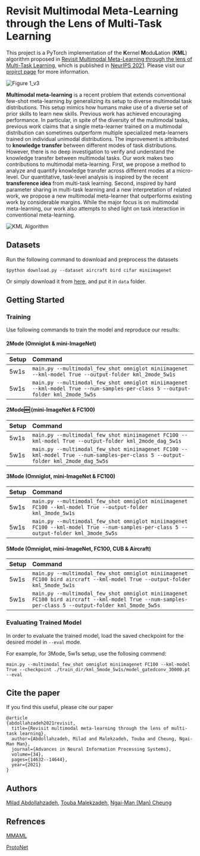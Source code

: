# Revisit Multimodal Meta-Learning through the Lens of Multi-Task Learning

This project is a PyTorch implementation of the **K**ernel **M**odu**L**ation (**KML**) algorithm proposed in [Revisit Multimodal Meta-Learning through the lens of Multi-Task Learning](https://arxiv.org/pdf/2110.14202.pdf), which is published in [NeurIPS 2021](https://neurips.cc/). Please visit our [projrct page](https://miladabd.github.io/KML/) for more information.

![Figure 1_v3](https://user-images.githubusercontent.com/29326313/137575589-e8e4e88f-813f-4eed-b4ac-c05672f018b8.jpg)

**Multimodal meta-learning** is a recent problem that extends conventional few-shot meta-learning by generalizing its setup to diverse multimodal task distributions. This setup mimics how humans make use of a diverse set of prior skills to learn new skills. Previous work has achieved encouraging performance. In particular, in spite of the diversity of the multimodal tasks, previous work claims that a single meta-learner trained on a multimodal distribution can sometimes outperform multiple specialized meta-learners trained on individual unimodal distributions. The improvement is attributed to **knowledge transfer** between different modes of task distributions. However, there is no deep investigation to verify and understand the knowledge transfer between multimodal tasks. Our work makes two contributions to multimodal meta-learning. First, we propose a method to analyze and quantify knowledge transfer across different modes at a micro-level. Our quantitative, task-level analysis is inspired by the recent **transference idea** from multi-task learning. Second, inspired by hard parameter sharing in multi-task learning and a new interpretation of related work, we propose a new multimodal meta-learner that outperforms existing work by considerable margins. While the major focus is on multimodal meta-learning, our work also attempts to shed light on task interaction in conventional meta-learning.

![KML Algorithm](https://user-images.githubusercontent.com/29326313/137575826-123726c9-5414-43ad-8217-d463c356b047.jpg)

## Datasets

Run the following command to download and preprocess the datasets

`$python download.py --dataset aircraft bird cifar miniimagenet`

Or simply download it from 
[here](https://drive.google.com/file/d/1a5dfLQVBSTTLTo6QXXb5eoA6PWipVCAR/view?usp=sharing),
and put it in `data` folder.



## Getting Started

### Training

Use following commands to train the model and reproduce our results:


#### 2Mode (Omniglot & mini-ImageNet)

| Setup         | Command       |
| ------------- |:-------------|
| 5w1s          | `main.py --multimodal_few_shot omniglot miniimagenet --kml-model True --output-folder kml_2mode_5w1s`|
| 5w1s          | `main.py --multimodal_few_shot omniglot miniimagenet --kml-model True --num-samples-per-class 5 --output-folder kml_2mode_5w5s` |

#### 2Mode:new: (mini-ImageNet & FC100)

| Setup         | Command       |
| ------------- |:-------------|
| 5w1s          | `main.py --multimodal_few_shot miniimagenet FC100 --kml-model True --output-folder kml_2mode_dag_5w1s`|
| 5w1s          | `main.py --multimodal_few_shot miniimagenet FC100 --kml-model True --num-samples-per-class 5 --output-folder kml_2mode_dag_5w5s` |

#### 3Mode (Omniglot, mini-ImageNet & FC100)

| Setup         | Command       |
| ------------- |:-------------|
| 5w1s          | `main.py --multimodal_few_shot omniglot miniimagenet FC100 --kml-model True --output-folder kml_3mode_5w1s`|
| 5w1s          | `main.py --multimodal_few_shot omniglot miniimagenet FC100 --kml-model True --num-samples-per-class 5 --output-folder kml_3mode_5w5s` |

#### 5Mode (Omniglot, mini-ImageNet, FC100, CUB & Aircraft)

| Setup         | Command       |
| ------------- |:-------------|
| 5w1s          | `main.py --multimodal_few_shot omniglot miniimagenet FC100 bird aircraft --kml-model True --output-folder kml_5mode_5w1s`|
| 5w1s          | `main.py --multimodal_few_shot omniglot miniimagenet FC100 bird aircraft --kml-model True --num-samples-per-class 5 --output-folder kml_5mode_5w5s` |

### Evaluating Trained Model
In order to evaluate the trained model, load the saved checkpoint for the desired model in `--eval` mode.

For example, for 3Mode, 5w1s setup, use the follosing commend:

`main.py --multimodal_few_shot omniglot miniimagenet FC100 --kml-model True --checkpoint ./train_dir/kml_5mode_5w1s/model_gatedconv_30000.pt --eval`

## Cite the paper

If you find this useful, please cite our paper

```
@article
{abdollahzadeh2021revisit,
  title={Revisit multimodal meta-learning through the lens of multi-task learning},
  author={Abdollahzadeh, Milad and Malekzadeh, Touba and Cheung, Ngai-Man Man},
  journal={Advances in Neural Information Processing Systems},
  volume={34},
  pages={14632--14644},
  year={2021}
}
```


## Authors
[Milad Abdollahzadeh](https://miladabd.github.io), [Touba Malekzadeh](https://scholar.google.com/citations?user=DgnZKiQAAAAJ&hl=en), [Ngai-Man (Man) Cheung](https://istd.sutd.edu.sg/people/faculty/ngai-man-man-cheung) 


## Refrences
[MMAML](https://github.com/shaohua0116/MMAML-Classification)

[ProtoNet](https://github.com/jakesnell/prototypical-networks)


